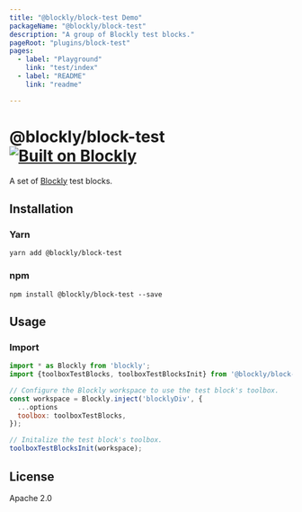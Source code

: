 ```yaml
---
title: "@blockly/block-test Demo"
packageName: "@blockly/block-test"
description: "A group of Blockly test blocks."
pageRoot: "plugins/block-test"
pages:
  - label: "Playground"
    link: "test/index"
  - label: "README"
    link: "readme"

---
```

# @blockly/block-test [![Built on Blockly](https://tinyurl.com/built-on-blockly)](https://github.com/google/blockly)

A set of [Blockly](https://www.npmjs.com/package/blockly) test blocks.

## Installation

### Yarn
```
yarn add @blockly/block-test
```

### npm
```
npm install @blockly/block-test --save
```

## Usage

### Import
```js
import * as Blockly from 'blockly';
import {toolboxTestBlocks, toolboxTestBlocksInit} from '@blockly/block-test';

// Configure the Blockly workspace to use the test block's toolbox.
const workspace = Blockly.inject('blocklyDiv', {
  ...options
  toolbox: toolboxTestBlocks,
});

// Initalize the test block's toolbox.
toolboxTestBlocksInit(workspace);
```

## License
Apache 2.0
